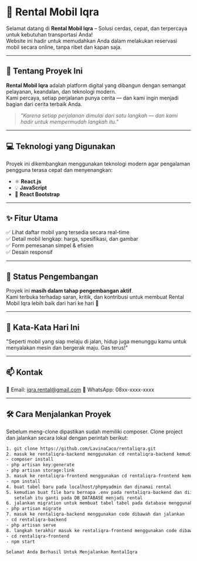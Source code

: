 # 🚗 Rental Mobil Iqra

Selamat datang di **Rental Mobil Iqra** – Solusi cerdas, cepat, dan terpercaya untuk kebutuhan transportasi Anda!  
Website ini hadir untuk memudahkan Anda dalam melakukan reservasi mobil secara online, tanpa ribet dan kapan saja.

---

## 🌟 Tentang Proyek Ini

**Rental Mobil Iqra** adalah platform digital yang dibangun dengan semangat pelayanan, keandalan, dan teknologi modern.  
Kami percaya, setiap perjalanan punya cerita — dan kami ingin menjadi bagian dari cerita terbaik Anda.

> *"Karena setiap perjalanan dimulai dari satu langkah — dan kami hadir untuk mempermudah langkah itu."*

---

## 💻 Teknologi yang Digunakan

Proyek ini dikembangkan menggunakan teknologi modern agar pengalaman pengguna terasa cepat dan menyenangkan:

- ⚛️ **React.js**  
- 💡 **JavaScript**  
- 🎨 **React Bootstrap**  

---

## ✨ Fitur Utama

✅ Lihat daftar mobil yang tersedia secara real-time  
✅ Detail mobil lengkap: harga, spesifikasi, dan gambar  
✅ Form pemesanan simpel & efisien  
✅ Desain responsif   

---

## 📌 Status Pengembangan

Proyek ini **masih dalam tahap pengembangan aktif**.  
Kami terbuka terhadap saran, kritik, dan kontribusi untuk membuat Rental Mobil Iqra lebih baik dari hari ke hari 🚀

---

## 📖 Kata-Kata Hari Ini
"Seperti mobil yang siap melaju di jalan, hidup juga menunggu kamu untuk menyalakan mesin dan bergerak maju. Gas terus!"

---

## 📫 Kontak
📧 Email: iqra.rental@gmail.com
📱 WhatsApp: 08xx-xxxx-xxxx

---

## 🛠️ Cara Menjalankan Proyek
Sebelum meng-clone dipastikan sudah memiliki composer.
Clone project dan jalankan secara lokal dengan perintah berikut:

```bash
1. git clone https://github.com/LavinaCaco/rentaliqra.git
2. masuk ke rentaliqra-backend menggunakan cd rentaliqra-backend kemudian copy code dibawah
- composer install
- php artisan key:generate
- php artisan storage:link
3. masuk ke rentaliqra-frontend menggunakan cd rentaliqra-frontend kemudian copy code dibawah
- npm install
4. buat tabel baru pada localhost/phpmyadmin dan dinamai rental
5. kemudian buat file baru bernapa .env pada rentaliqra-backend dan diisi dengan code yang berada didalam .env.example,
   setelah itu ganti pada DB_DATABASE menjadi rental
6. jalankan migration untuk membuat tabel tabel pada database menggunakan
- php artisan migrate
7. masuk ke rentaliqra-backend menggunakan code dibawah dan jalankan
- cd rentaliqra-backend
- php artisan serve
8. langkah terakhir masuk ke rentaliqra-frontend menggunakan code dibawah dan jalankan
- cd rentaliqra-frontend
- npm start

Selamat Anda Berhasil Untuk Menjalankan RentalIqra
